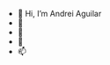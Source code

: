 - 👋 Hi, I’m Andrei Aguilar
- 👀 
- 🌱 
- 💞️ 
- 📫 

<!---
MomoTzuZaki/MomoTzuZaki is a ✨ special ✨ repository because its `README.md` (this file) appears on your GitHub profile.
You can click the Preview link to take a look at your changes.
--->
